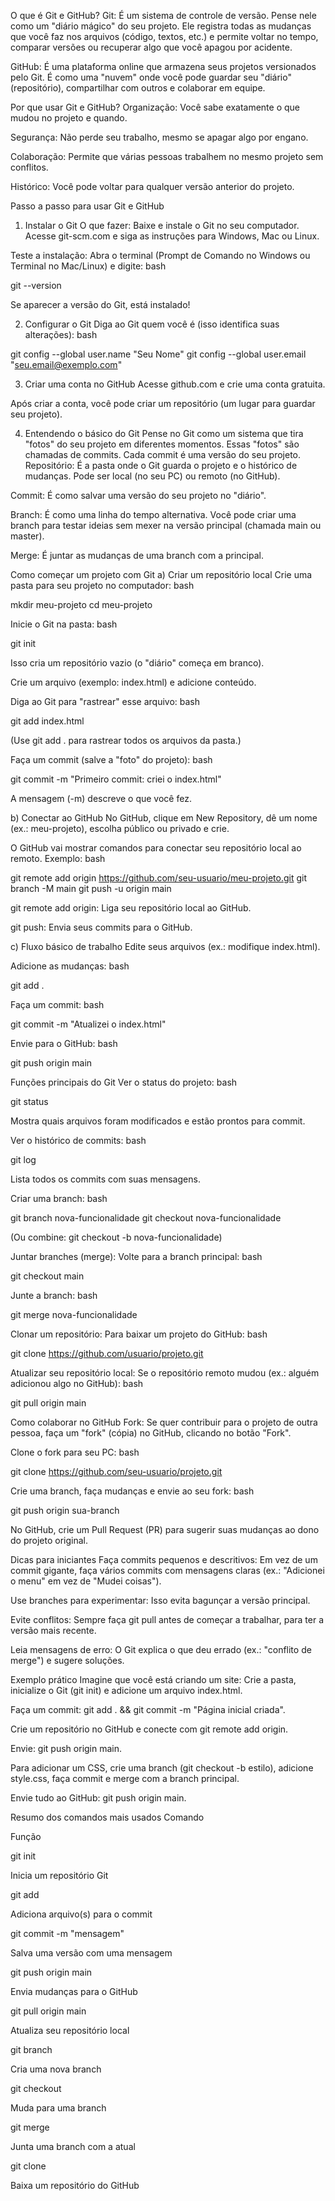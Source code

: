O que é Git e GitHub?
Git: É um sistema de controle de versão. Pense nele como um "diário mágico" do seu projeto. Ele registra todas as mudanças que você faz nos arquivos (código, textos, etc.) e permite voltar no tempo, comparar versões ou recuperar algo que você apagou por acidente.

GitHub: É uma plataforma online que armazena seus projetos versionados pelo Git. É como uma "nuvem" onde você pode guardar seu "diário" (repositório), compartilhar com outros e colaborar em equipe.

Por que usar Git e GitHub?
Organização: Você sabe exatamente o que mudou no projeto e quando.

Segurança: Não perde seu trabalho, mesmo se apagar algo por engano.

Colaboração: Permite que várias pessoas trabalhem no mesmo projeto sem conflitos.

Histórico: Você pode voltar para qualquer versão anterior do projeto.

Passo a passo para usar Git e GitHub
1. Instalar o Git
O que fazer: Baixe e instale o Git no seu computador.
Acesse git-scm.com e siga as instruções para Windows, Mac ou Linux.

Teste a instalação: Abra o terminal (Prompt de Comando no Windows ou Terminal no Mac/Linux) e digite:
bash

git --version

Se aparecer a versão do Git, está instalado!

2. Configurar o Git
Diga ao Git quem você é (isso identifica suas alterações):
bash

git config --global user.name "Seu Nome"
git config --global user.email "seu.email@exemplo.com"

3. Criar uma conta no GitHub
Acesse github.com e crie uma conta gratuita.

Após criar a conta, você pode criar um repositório (um lugar para guardar seu projeto).

4. Entendendo o básico do Git
Pense no Git como um sistema que tira "fotos" do seu projeto em diferentes momentos. Essas "fotos" são chamadas de commits. Cada commit é uma versão do seu projeto.
Repositório: É a pasta onde o Git guarda o projeto e o histórico de mudanças. Pode ser local (no seu PC) ou remoto (no GitHub).

Commit: É como salvar uma versão do seu projeto no "diário".

Branch: É como uma linha do tempo alternativa. Você pode criar uma branch para testar ideias sem mexer na versão principal (chamada main ou master).

Merge: É juntar as mudanças de uma branch com a principal.

Como começar um projeto com Git
a) Criar um repositório local
Crie uma pasta para seu projeto no computador:
bash

mkdir meu-projeto
cd meu-projeto

Inicie o Git na pasta:
bash

git init

Isso cria um repositório vazio (o "diário" começa em branco).

Crie um arquivo (exemplo: index.html) e adicione conteúdo.

Diga ao Git para "rastrear" esse arquivo:
bash

git add index.html

(Use git add . para rastrear todos os arquivos da pasta.)

Faça um commit (salve a "foto" do projeto):
bash

git commit -m "Primeiro commit: criei o index.html"

A mensagem (-m) descreve o que você fez.

b) Conectar ao GitHub
No GitHub, clique em New Repository, dê um nome (ex.: meu-projeto), escolha público ou privado e crie.

O GitHub vai mostrar comandos para conectar seu repositório local ao remoto. Exemplo:
bash

git remote add origin https://github.com/seu-usuario/meu-projeto.git
git branch -M main
git push -u origin main

git remote add origin: Liga seu repositório local ao GitHub.

git push: Envia seus commits para o GitHub.

c) Fluxo básico de trabalho
Edite seus arquivos (ex.: modifique index.html).

Adicione as mudanças:
bash

git add .

Faça um commit:
bash

git commit -m "Atualizei o index.html"

Envie para o GitHub:
bash

git push origin main

Funções principais do Git
Ver o status do projeto:
bash

git status

Mostra quais arquivos foram modificados e estão prontos para commit.

Ver o histórico de commits:
bash

git log

Lista todos os commits com suas mensagens.

Criar uma branch:
bash

git branch nova-funcionalidade
git checkout nova-funcionalidade

(Ou combine: git checkout -b nova-funcionalidade)

Juntar branches (merge):
Volte para a branch principal:
bash

git checkout main

Junte a branch:
bash

git merge nova-funcionalidade

Clonar um repositório:
Para baixar um projeto do GitHub:
bash

git clone https://github.com/usuario/projeto.git

Atualizar seu repositório local:
Se o repositório remoto mudou (ex.: alguém adicionou algo no GitHub):
bash

git pull origin main

Como colaborar no GitHub
Fork: Se quer contribuir para o projeto de outra pessoa, faça um "fork" (cópia) no GitHub, clicando no botão "Fork".

Clone o fork para seu PC:
bash

git clone https://github.com/seu-usuario/projeto.git

Crie uma branch, faça mudanças e envie ao seu fork:
bash

git push origin sua-branch

No GitHub, crie um Pull Request (PR) para sugerir suas mudanças ao dono do projeto original.

Dicas para iniciantes
Faça commits pequenos e descritivos: Em vez de um commit gigante, faça vários commits com mensagens claras (ex.: "Adicionei o menu" em vez de "Mudei coisas").

Use branches para experimentar: Isso evita bagunçar a versão principal.

Evite conflitos: Sempre faça git pull antes de começar a trabalhar, para ter a versão mais recente.

Leia mensagens de erro: O Git explica o que deu errado (ex.: "conflito de merge") e sugere soluções.

Exemplo prático
Imagine que você está criando um site:
Crie a pasta, inicialize o Git (git init) e adicione um arquivo index.html.

Faça um commit: git add . && git commit -m "Página inicial criada".

Crie um repositório no GitHub e conecte com git remote add origin.

Envie: git push origin main.

Para adicionar um CSS, crie uma branch (git checkout -b estilo), adicione style.css, faça commit e merge com a branch principal.

Envie tudo ao GitHub: git push origin main.

Resumo dos comandos mais usados
Comando

Função

git init

Inicia um repositório Git

git add <arquivo>

Adiciona arquivo(s) para o commit

git commit -m "mensagem"

Salva uma versão com uma mensagem

git push origin main

Envia mudanças para o GitHub

git pull origin main

Atualiza seu repositório local

git branch <nome>

Cria uma nova branch

git checkout <nome>

Muda para uma branch

git merge <nome>

Junta uma branch com a atual

git clone <url>

Baixa um repositório do GitHub


